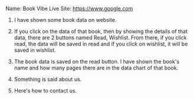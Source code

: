 Name: Book Vibe
Live Site: https://www.google.com

1. I have shown some book data on website.

2. If you click on the data of that book, then by showing the details of that data, there are 2 buttons named Read, Wishlist. From there, if you click read, the data will be saved in read and if you click on wishlist, it will be saved in wishlist.

3. The book data is saved on the read button. I have shown the book's name and how many pages there are in the data chart of that book.

4. Something is said about us.

5. Here's how to contact us.
